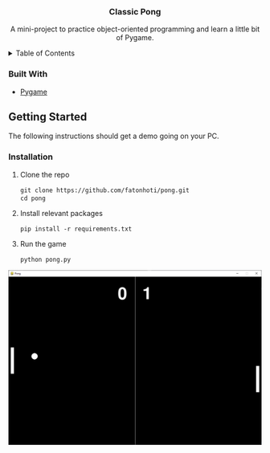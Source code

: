 <div id="top"></div>

<!-- PROJECT LOGO -->
<br />
<div align="center">
  <h3 align="center">Classic Pong</h3>

  <p align="center">
    A mini-project to practice object-oriented programming and learn a little bit of Pygame.
  </p>
</div>

<!-- TABLE OF CONTENTS -->
<details>
  <summary>Table of Contents</summary>
  <ol>
    <li>
      <a href="#getting-started">Getting Started</a>
      <ul>
        <li><a href="#installation">Installation</a></li>
      </ul>
    </li>
  </ol>
</details>

### Built With

* [Pygame](https://www.pygame.org/news)


<!-- GETTING STARTED -->
## Getting Started

The following instructions should get a demo going on your PC.

### Installation

1. Clone the repo

   ```
   git clone https://github.com/fatonhoti/pong.git
   cd pong
   ```
3. Install relevant packages
   ```
   pip install -r requirements.txt
   ```
4. Run the game
   ```
   python pong.py
   ```

![A picture of the game in action](assets/images/pong.png)

